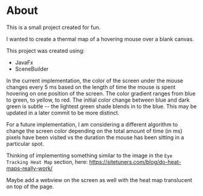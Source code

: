 # About

This is a small project created for fun. 

I wanted to create a thermal map of a hovering mouse over a blank canvas. 

This project was created using:  
- JavaFx
- SceneBuilder

In the current implementation, the color of the screen under the mouse changes every 5 ms based on the length of time 
the mouse is spent hovering on one position of the screen. The color gradient ranges from blue to green, to yellow, to 
red. The initial color change between blue and dark green is subtle -- the lightest green shade blends in to the blue. 
This may be updated in a later commit to be more distinct.

For a future implementation, I am considering a different algorithm to change the screen color depending on the total 
amount of time (in ms) pixels have been visited vs the duration the mouse has been sitting in a particular spot. 

Thinking of implementing something similar to the image in the `Eye Tracking Heat Map` section, here:
https://sitetuners.com/blog/do-heat-maps-really-work/

Maybe add a webview on the screen as well with the heat map translucent on top of the page. 